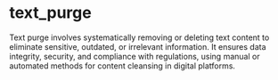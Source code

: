 # text_purge
Text purge involves systematically removing or deleting text content to eliminate sensitive, outdated, or irrelevant information. It ensures data integrity, security, and compliance with regulations, using manual or automated methods for content cleansing in digital platforms.
